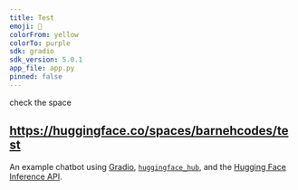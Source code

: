 ```yaml
---
title: Test
emoji: 💬
colorFrom: yellow
colorTo: purple
sdk: gradio
sdk_version: 5.0.1
app_file: app.py
pinned: false
---
```

check the space 
## https://huggingface.co/spaces/barnehcodes/test
An example chatbot using [Gradio](https://gradio.app), [`huggingface_hub`](https://huggingface.co/docs/huggingface_hub/v0.22.2/en/index), and the [Hugging Face Inference API](https://huggingface.co/docs/api-inference/index).
